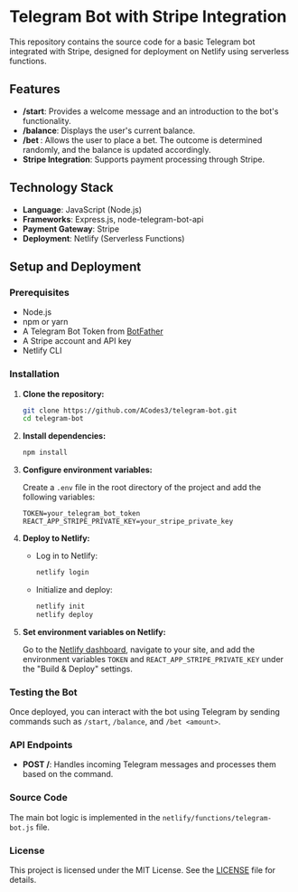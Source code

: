 # Telegram Bot with Stripe Integration

This repository contains the source code for a basic Telegram bot integrated with Stripe, designed for deployment on Netlify using serverless functions.

## Features

- **/start**: Provides a welcome message and an introduction to the bot's functionality.
- **/balance**: Displays the user's current balance.
- **/bet <amount>**: Allows the user to place a bet. The outcome is determined randomly, and the balance is updated accordingly.
- **Stripe Integration**: Supports payment processing through Stripe.

## Technology Stack

- **Language**: JavaScript (Node.js)
- **Frameworks**: Express.js, node-telegram-bot-api
- **Payment Gateway**: Stripe
- **Deployment**: Netlify (Serverless Functions)

## Setup and Deployment

### Prerequisites

- Node.js
- npm or yarn
- A Telegram Bot Token from [BotFather](https://core.telegram.org/bots#botfather)
- A Stripe account and API key
- Netlify CLI

### Installation

1. **Clone the repository:**

    ```bash
    git clone https://github.com/ACodes3/telegram-bot.git
    cd telegram-bot
    ```

2. **Install dependencies:**

    ```bash
    npm install
    ```

3. **Configure environment variables:**

    Create a `.env` file in the root directory of the project and add the following variables:

    ```plaintext
    TOKEN=your_telegram_bot_token
    REACT_APP_STRIPE_PRIVATE_KEY=your_stripe_private_key
    ```

4. **Deploy to Netlify:**

    - Log in to Netlify:

      ```bash
      netlify login
      ```

    - Initialize and deploy:

      ```bash
      netlify init
      netlify deploy
      ```

5. **Set environment variables on Netlify:**

   Go to the [Netlify dashboard](https://app.netlify.com/), navigate to your site, and add the environment variables `TOKEN` and `REACT_APP_STRIPE_PRIVATE_KEY` under the "Build & Deploy" settings.

### Testing the Bot

Once deployed, you can interact with the bot using Telegram by sending commands such as `/start`, `/balance`, and `/bet <amount>`.

### API Endpoints

- **POST /**: Handles incoming Telegram messages and processes them based on the command.

### Source Code

The main bot logic is implemented in the `netlify/functions/telegram-bot.js` file.

### License

This project is licensed under the MIT License. See the [LICENSE](LICENSE) file for details.
